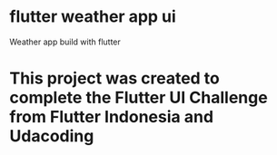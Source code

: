 # flutter weather app ui
 Weather app build with flutter

# This project was created to complete the Flutter UI Challenge from Flutter Indonesia and Udacoding 
